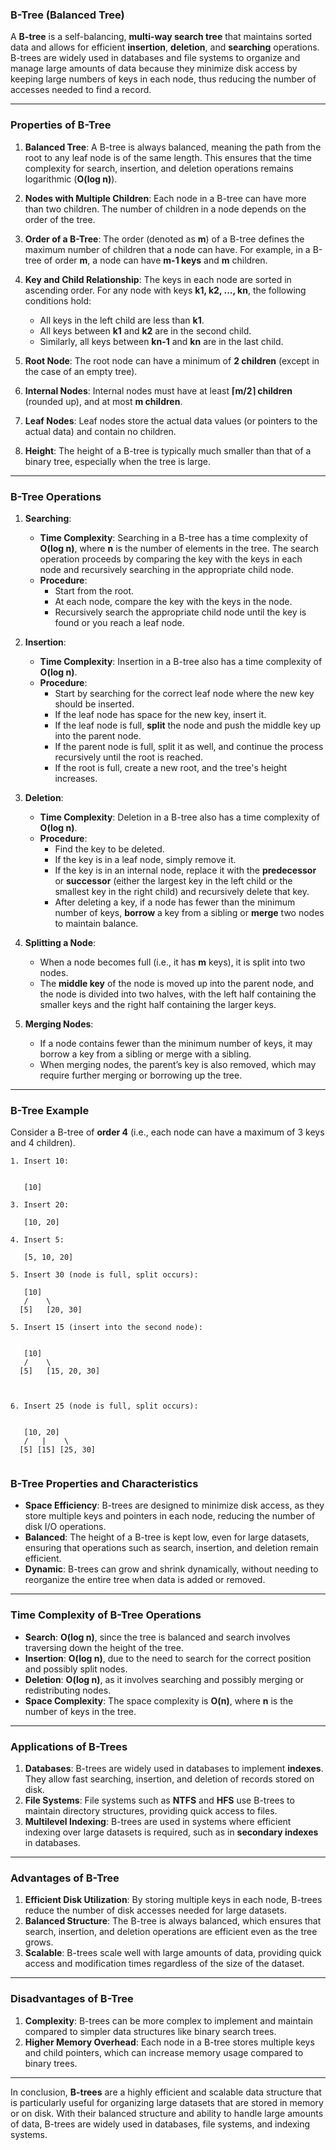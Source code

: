 ### **B-Tree (Balanced Tree)**

A **B-tree** is a self-balancing, **multi-way search tree** that maintains sorted data and allows for efficient **insertion**, **deletion**, and **searching** operations. B-trees are widely used in databases and file systems to organize and manage large amounts of data because they minimize disk access by keeping large numbers of keys in each node, thus reducing the number of accesses needed to find a record.

---

### **Properties of B-Tree**

1. **Balanced Tree**: A B-tree is always balanced, meaning the path from the root to any leaf node is of the same length. This ensures that the time complexity for search, insertion, and deletion operations remains logarithmic (**O(log n)**).
2. **Nodes with Multiple Children**: Each node in a B-tree can have more than two children. The number of children in a node depends on the order of the tree.
3. **Order of a B-Tree**: The order (denoted as **m**) of a B-tree defines the maximum number of children that a node can have. For example, in a B-tree of order **m**, a node can have **m-1 keys** and **m** children.
4. **Key and Child Relationship**: The keys in each node are sorted in ascending order. For any node with keys **k1, k2, ..., kn**, the following conditions hold:
   - All keys in the left child are less than **k1**.
   - All keys between **k1** and **k2** are in the second child.
   - Similarly, all keys between **kn-1** and **kn** are in the last child.

5. **Root Node**: The root node can have a minimum of **2 children** (except in the case of an empty tree).
6. **Internal Nodes**: Internal nodes must have at least **⌈m/2⌉ children** (rounded up), and at most **m children**.
7. **Leaf Nodes**: Leaf nodes store the actual data values (or pointers to the actual data) and contain no children.
8. **Height**: The height of a B-tree is typically much smaller than that of a binary tree, especially when the tree is large.

---

### **B-Tree Operations**

1. **Searching**:
   - **Time Complexity**: Searching in a B-tree has a time complexity of **O(log n)**, where **n** is the number of elements in the tree. The search operation proceeds by comparing the key with the keys in each node and recursively searching in the appropriate child node.
   - **Procedure**:
     - Start from the root.
     - At each node, compare the key with the keys in the node.
     - Recursively search the appropriate child node until the key is found or you reach a leaf node.

2. **Insertion**:
   - **Time Complexity**: Insertion in a B-tree also has a time complexity of **O(log n)**.
   - **Procedure**:
     - Start by searching for the correct leaf node where the new key should be inserted.
     - If the leaf node has space for the new key, insert it.
     - If the leaf node is full, **split** the node and push the middle key up into the parent node.
     - If the parent node is full, split it as well, and continue the process recursively until the root is reached.
     - If the root is full, create a new root, and the tree's height increases.

3. **Deletion**:
   - **Time Complexity**: Deletion in a B-tree also has a time complexity of **O(log n)**.
   - **Procedure**:
     - Find the key to be deleted.
     - If the key is in a leaf node, simply remove it.
     - If the key is in an internal node, replace it with the **predecessor** or **successor** (either the largest key in the left child or the smallest key in the right child) and recursively delete that key.
     - After deleting a key, if a node has fewer than the minimum number of keys, **borrow** a key from a sibling or **merge** two nodes to maintain balance.

4. **Splitting a Node**:
   - When a node becomes full (i.e., it has **m** keys), it is split into two nodes.
   - The **middle key** of the node is moved up into the parent node, and the node is divided into two halves, with the left half containing the smaller keys and the right half containing the larger keys.

5. **Merging Nodes**:
   - If a node contains fewer than the minimum number of keys, it may borrow a key from a sibling or merge with a sibling.
   - When merging nodes, the parent’s key is also removed, which may require further merging or borrowing up the tree.

---

### **B-Tree Example**

Consider a B-tree of **order 4** (i.e., each node can have a maximum of 3 keys and 4 children).

```
1. Insert 10:
   

   [10]

3. Insert 20:

   [10, 20]

4. Insert 5:

   [5, 10, 20]

5. Insert 30 (node is full, split occurs):

   [10]
   /    \
  [5]   [20, 30]

5. Insert 15 (insert into the second node):


   [10]
   /    \
  [5]   [15, 20, 30]
  


6. Insert 25 (node is full, split occurs):


   [10, 20]
   /   |    \
  [5] [15] [25, 30]
  
```



### **B-Tree Properties and Characteristics**

- **Space Efficiency**: B-trees are designed to minimize disk access, as they store multiple keys and pointers in each node, reducing the number of disk I/O operations.
- **Balanced**: The height of a B-tree is kept low, even for large datasets, ensuring that operations such as search, insertion, and deletion remain efficient.
- **Dynamic**: B-trees can grow and shrink dynamically, without needing to reorganize the entire tree when data is added or removed.

---

### **Time Complexity of B-Tree Operations**

- **Search**: **O(log n)**, since the tree is balanced and search involves traversing down the height of the tree.
- **Insertion**: **O(log n)**, due to the need to search for the correct position and possibly split nodes.
- **Deletion**: **O(log n)**, as it involves searching and possibly merging or redistributing nodes.
- **Space Complexity**: The space complexity is **O(n)**, where **n** is the number of keys in the tree.

---

### **Applications of B-Trees**

1. **Databases**: B-trees are widely used in databases to implement **indexes**. They allow fast searching, insertion, and deletion of records stored on disk.
2. **File Systems**: File systems such as **NTFS** and **HFS** use B-trees to maintain directory structures, providing quick access to files.
3. **Multilevel Indexing**: B-trees are used in systems where efficient indexing over large datasets is required, such as in **secondary indexes** in databases.

---

### **Advantages of B-Tree**

1. **Efficient Disk Utilization**: By storing multiple keys in each node, B-trees reduce the number of disk accesses needed for large datasets.
2. **Balanced Structure**: The B-tree is always balanced, which ensures that search, insertion, and deletion operations are efficient even as the tree grows.
3. **Scalable**: B-trees scale well with large amounts of data, providing quick access and modification times regardless of the size of the dataset.

---

### **Disadvantages of B-Tree**

1. **Complexity**: B-trees can be more complex to implement and maintain compared to simpler data structures like binary search trees.
2. **Higher Memory Overhead**: Each node in a B-tree stores multiple keys and child pointers, which can increase memory usage compared to binary trees.

---

In conclusion, **B-trees** are a highly efficient and scalable data structure that is particularly useful for organizing large datasets that are stored in memory or on disk. With their balanced structure and ability to handle large amounts of data, B-trees are widely used in databases, file systems, and indexing systems.

